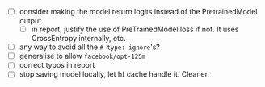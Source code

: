 - [ ] consider making the model return logits instead of the PretrainedModel output
  - [ ] in report, justify the use of PreTrainedModel loss if not. It uses CrossEntropy internally, etc. 
- [ ] any way to avoid all the `# type: ignore`'s?
- [ ] generalise to allow `facebook/opt-125m`
- [ ] correct typos in report 
- [ ] stop saving model locally, let hf cache handle it. Cleaner. 
